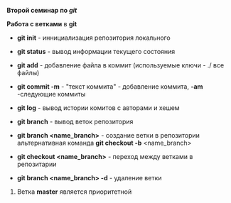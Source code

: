 __Второй семинар по ***git***__

**Работа с ветками** в __git__

-   **git init** - иннициализация репозитория локального

-   **git status** - вывод информации текущего состояния

-   **git add** - добавление файла в коммит (используемые ключи - ./ все файлы)

-   **git commit -m** - "текст коммита" - добавление коммита, __-am__ -следующие коммиты

-   **git log** - вывод истории комитов с авторами и хешем

-   **git branch** - вывод веток репозитория

-   **git branch <name_branch>** - создание ветки в репозитории альтернативная команда **git checkout -b** <name_branch>

-   **git checkout <name_branch>** - переход между ветками в репозитарии

-   **git branch <name_branch> -d** - удаление ветки 

1. Ветка **master** является приоритетной

